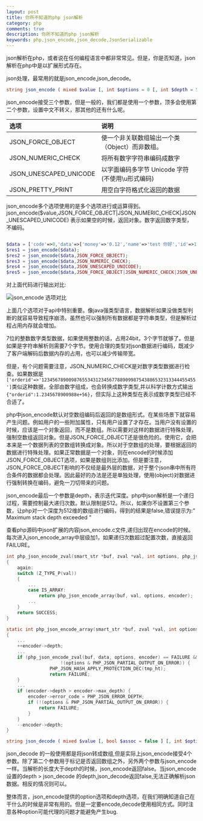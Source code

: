 ```yaml
---
layout: post
title: 你所不知道的php json解析
category: php
comments: true
description: 你所不知道的php json解析
keywords: php,json_encode,json_decode,JsonSerializable
---
```


json解析在php，或者说在任何编程语言中都非常常见。但是，你是否知道，json解析在php中是以扩展形式存在。

json处理，最常用的就是json_encode,json_decode。

```php
string json_encode ( mixed $value [, int $options = 0 [, int $depth = 512 ]] )
```
json_encode接受三个参数，但是一般的，我们都是使用一个参数，顶多会使用第二个参数，设置中文不转义，那其他的还有什么呢。

|选项|说明|
|:--|:--|
|JSON_FORCE_OBJECT|使一个非关联数组输出一个类（Object）而非数组。|
|JSON_NUMERIC_CHECK|将所有数字字符串编码成数字|
|JSON_UNESCAPED_UNICODE |以字面编码多字节 Unicode 字符(不使用\u形式编码)|
|JSON_PRETTY_PRINT |用空白字符格式化返回的数据|

json_encode多个选项使用的是多个选项进行或运算得到。json_encode($value,JSON_FORCE_OBJECT|JSON_NUMERIC_CHECK|JSON_UNESCAPED_UNICODE) 表示如果空的时候，返回对象。数字返回数字类型，不编码。


```php

$data = ['code'=>0,'data'=>['money'=>'0.12','name'=>'test 你好','id'=>1,'info'=>[] ] ];
$res1 = json_encode($data);
$res2 = json_encode($data,JSON_FORCE_OBJECT);
$res3 = json_encode($data,JSON_NUMERIC_CHECK);
$res4 = json_encode($data,JSON_UNESCAPED_UNICODE);
$res5 = json_encode($data,JSON_FORCE_OBJECT|JSON_NUMERIC_CHECK|JSON_UNESCAPED_UNICODE);

```

对上面代码进行输出对比:

![json_encode 选项对比](http://blog.static.aiaiaini.com/2019-01-02-blog-json1.jpg)

上面几个选项对于api中特别重要。像java强类型语言，数据解析如果没做类型判断的就容易导致程序崩溃。虽然也可以强制所有数据都是字符串类型，但是解析过程占用内存就会增加。

7位的整数数字类型数据，如果使用整数的话，占用24bit，3个字节就够了。但是如果是字符串解析则需要7个字节。使用合理的类型对json数据进行编码，既减少了客户端解码后数据内存的占用，也可以减少传输带宽。

但是，有个问题需要注意，JSON_NUMERIC_CHECK是对数字类型数据进行检查。如果数据是``['orderid'=>'123456789009876553431234567788909987543886532313344455455']``类似这种数据，全部由数字组成，也会转换成数字类型,并以科学计数方式输出 ``{"orderid":1.2345678900988e+56}``，但实际上这种类型在表示成数字类型已经不合适了。


php中json_encode默认对空数组编码后返回的是数组形式。在某些场景下就容易产生问题。例如用户的一些附加属性，只有用户设置了才存在。当用户没有设置的时候，应该是一个对象返回，而不是数组。所以需要对这样的数据进行特殊处理，强制空数组返回对象。但是JSON_FORCE_OBJECT还是很危险的。使用它，会把本来是一个数据列表的空数组转换成对象。所以对于空数组的处理，要根据返回的数据进行特殊处理。如果正常数据是一个对象，则在encode的时候添加JSON_FORCE_OBJECT选项，如果是数组则比添加。但是要注意，JSON_FORCE_OBJECT影响的不仅经是最外层的数据，对于整个json串中所有符合条件的数据都会处理。因此最好的办法是还是单独处理，使用(object)对数据进行强制转换在编码，避免一刀切带来的问题。

json_encode最后一个参数是depth，表示迭代深度。php中json解析是一个递归过程，需要控制最大递归次数。默认限制是512。所以，如果你不设置第三个参数，让php对一个深度为512维的数组进行编码，得到的结果是false,错误提示为:" Maximum stack depth exceeded "

查看php源码中json扩展的内容json_encode.c文件,递归出现在encode的时候。每次进入json_encode_array中层级加1，如果递归次数超过配置次数，直接返回FAILURE。

```c
int php_json_encode_zval(smart_str *buf, zval *val, int options, php_json_encoder *encoder) /* {{{ */
{
	again:
	switch (Z_TYPE_P(val))
	{
		...
		case IS_ARRAY:
			return php_json_encode_array(buf, val, options, encoder);
		...
	}
	return SUCCESS;
}

static int php_json_encode_array(smart_str *buf, zval *val, int options, php_json_encoder *encoder) /* {{{ */
{
	...
	++encoder->depth;
	...
	if (php_json_encode_zval(buf, data, options, encoder) == FAILURE &&
					!(options & PHP_JSON_PARTIAL_OUTPUT_ON_ERROR)) {
				PHP_JSON_HASH_APPLY_PROTECTION_DEC(tmp_ht);
				return FAILURE;
	}
	...
	if (encoder->depth > encoder->max_depth) {
		encoder->error_code = PHP_JSON_ERROR_DEPTH;
		if (!(options & PHP_JSON_PARTIAL_OUTPUT_ON_ERROR)) {
			return FAILURE;
		}
	}
	--encoder->depth;
}

```

```php
string json_decode ( mixed $value [, bool $assoc = false ] [, int $options = 0 ] [, int $depth = 512 ] )
```

json_decode 的一般使用都是将json转成数组,但是实际上json_encode接受4个参数。除了第二个参数用于标记是否返回数组之外，另外两个参数与json_encode一样。当解析的长度大于depth的时候，json_encode返回false。当json_encode 设置的depth > json_decode 的depth,json_decode返回false,无法正确解析json数据。相反的情况则可以。


整体而言，json_encode提供的option选项和depth选项，在我们明确知道自己在干什么的时候是非常有用的。但是一定要encode,decode使用相同方式。同时注意各种option可能代理的问题才能避免产生bug.









